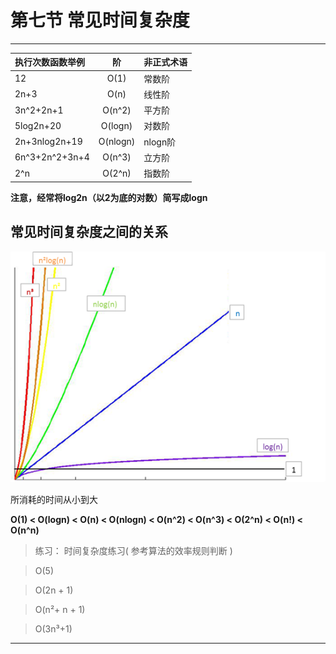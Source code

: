 # 第七节 常见时间复杂度


***


| 执行次数函数举例 | 阶 | 非正式术语 |
|:--|:--:|:--|
| 12 | O(1) | 常数阶 |
| 2n+3 | O(n) | 线性阶 |
| 3n^2+2n+1 | O(n^2) | 平方阶 |
| 5log2n+20 | O(logn) | 对数阶 |
| 2n+3nlog2n+19 | O(nlogn) | nlogn阶 |
| 6n^3+2n^2+3n+4 | O(n^3) | 立方阶 |
 |2^n|O(2^n) | 指数阶 |

**注意，经常将log2n（以2为底的对数）简写成logn**

## 常见时间复杂度之间的关系


![PNG](images/算法效率关系.png)

所消耗的时间从小到大

**O(1) < O(logn) < O(n) < O(nlogn) < O(n^2) < O(n^3) < O(2^n) < O(n!) < O(n^n)**

> 练习： 时间复杂度练习( 参考算法的效率规则判断 )

> O(5)

> O(2n + 1)

> O(n²+ n + 1)

> O(3n³+1)


***